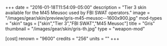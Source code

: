 +++
date = "2016-01-18T11:54:09-05:00"
description = "Tier 3 skin available for the M45 Meusoc used by FBI SWAT operators."
image = "/images/gear/skin/preview/gris-m45-meusoc--1600x900.jpg"
mod-types = "skin"
tags = ["skin","Tier 3","FBI SWAT","M45 Meusoc"]
title = "Gris"
thumbnail = "/images/gear/skin/gris-th.jpg"
type = "weapon-mod"

[cost]
  renown = "9600"
  credits = "256"
  units = ""
+++
